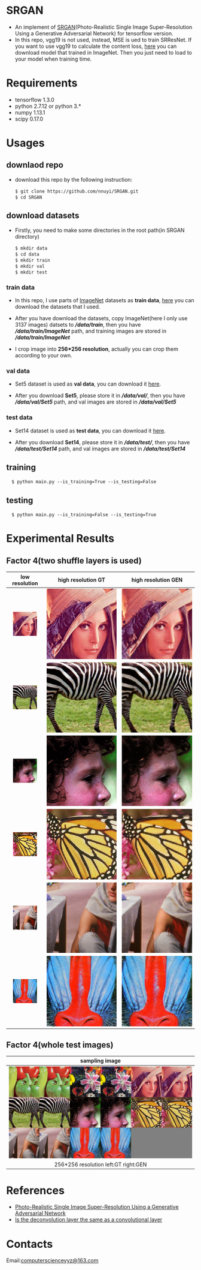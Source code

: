 # SRGAN
  - An implement of [SRGAN](https://arxiv.org/abs/1609.04802)(Photo-Realistic Single Image Super-Resolution Using a Generative Adversarial Network) for tensorflow version.
  - In this repo, vgg19 is not used, instead, MSE is ued to train SRResNet. If you want to use vgg19 to calculate the content loss, [here]() you can download model that trained in ImageNet. Then you just need to load to your model when training time.

# Requirements
  - tensorflow 1.3.0
  - python 2.7.12 or python 3.*
  - numpy 1.13.1
  - scipy 0.17.0
  
# Usages
  ## downlaod repo
  - download this repo by the following instruction:
  
        $ git clone https://github.com/nnuyi/SRGAN.git
        $ cd SRGAN
      
  ## download datasets
  - Firstly, you need to make some directories in the root path(in SRGAN directory)
  
        $ mkdir data
        $ cd data
        $ mkdir train
        $ mkdir val
        $ mkdir test   

  ### train data
  - In this repo, I use parts of [ImageNet](http://www.image-net.org/) datasets as **train data**, [here](https://pan.baidu.com/s/1eSJC0lc) you can download the datasets that I used. 
  
  - After you have download the datasets, copy ImageNet(here I only use 3137 images) datsets to ***/data/train***, then you have ***/data/train/ImageNet*** path, and training images are stored in ***/data/train/ImageNet***
  
  - I crop image into **256*256 resolution**, actually you can crop them according to your own.
  
  ### val data
  - Set5 dataset is used as **val data**, you can download it [here](https://pan.baidu.com/s/1dFyFFSt).
  
  - After you download **Set5**, please store it in ***/data/val/***, then you have ***/data/val/Set5*** path, and val images are stored in ***/data/val/Set5***
  
  ### test data
  - Set14 dataset is used as **test data**, you can download it [here](https://pan.baidu.com/s/1nvmUkBn).
  
  - After you download **Set14**, please store it in ***/data/test/***, then you have ***/data/test/Set14*** path, and val images are stored in ***/data/test/Set14***
 
  ## training
  
      $ python main.py --is_training=True --is_testing=False
      
  ## testing
  
      $ python main.py --is_training=False --is_testing=True
      
# Experimental Results
## Factor 4(two shuffle layers is used)
  
  | low resolution| high resolution GT| high resolution GEN|
  |:-----------------:|:-----------------:|:-----------------:|
  | ![Alt test](/data/Set14_gt_lr_2.png)| ![Alt test](/data/Set14_gt_hr_2.png)| ![Alt test](/data/Set14_test_hr_2.png)||
  | ![Alt test](/data/Set14_gt_lr_3.png)| ![Alt test](/data/Set14_gt_hr_3.png)| ![Alt test](/data/Set14_test_hr_3.png)||
  | ![Alt test](/data/Set14_gt_lr_4.png)| ![Alt test](/data/Set14_gt_hr_4.png)| ![Alt test](/data/Set14_test_hr_4.png)||
  | ![Alt test](/data/Set14_gt_lr_5.png)| ![Alt test](/data/Set14_gt_hr_5.png)| ![Alt test](/data/Set14_test_hr_5.png)||
  | ![Alt test](/data/Set14_gt_lr_6.png)| ![Alt test](/data/Set14_gt_hr_6.png)| ![Alt test](/data/Set14_test_hr_6.png)||
  | ![Alt test](/data/Set14_gt_lr_7.png)| ![Alt test](/data/Set14_gt_hr_7.png)| ![Alt test](/data/Set14_test_hr_7.png)||
  
## Factor 4(whole test images)

  |sampling image|
  |:-----------------:|
  |![Alt test](/data/Set14_test.png)|
  |256*256 resolution left:GT right:GEN||

# References
  - [Photo-Realistic Single Image Super-Resolution Using a Generative Adversarial
Network](https://arxiv.org/abs/1609.04802)
  - [Is the deconvolution layer the same as a convolutional layer](https://arxiv.org/pdf/1609.07009.pdf)

# Contacts
  Email:computerscienceyyz@163.com
